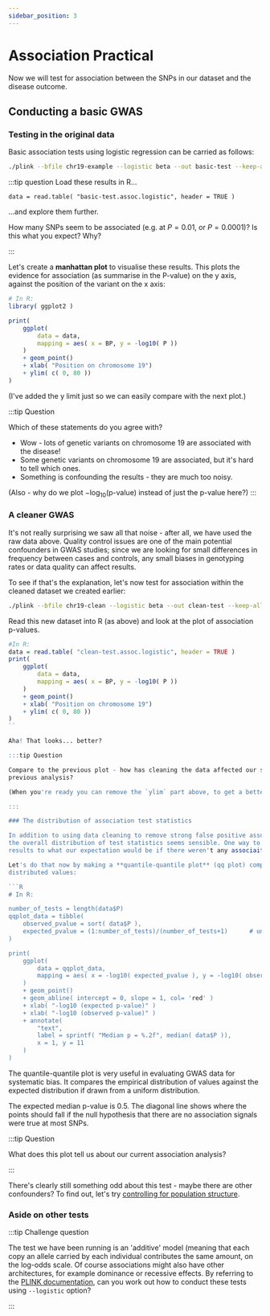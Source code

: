 ```yaml
---
sidebar_position: 3
---
```


# Association Practical

Now we will test for association between the SNPs in our dataset and the disease outcome.

## Conducting a basic GWAS

### Testing in the original data

Basic association tests using logistic regression can be carried as follows:

```sh
./plink --bfile chr19-example --logistic beta --out basic-test --keep-allele-order
```

:::tip question
Load these results in R...
```
data = read.table( "basic-test.assoc.logistic", header = TRUE )
```
...and explore them further.

How many SNPs seem to be associated (e.g. at $P=0.01$, or $P=0.0001$)? Is this what you expect? Why?

:::

Let's create a **manhattan plot** to visualise these results. This plots the evidence for association (as summarise in the
P-value) on the y axis, against the position of the variant on the x axis:

```R
# In R:
library( ggplot2 )

print(
    ggplot(
        data = data,
        mapping = aes( x = BP, y = -log10( P ))
    )
    + geom_point()
    + xlab( "Position on chromosome 19")
    + ylim( c( 0, 80 ))
)
```

(I've added the y limit just so we can easily compare with the next plot.)

:::tip Question

Which of these statements do you agree with?

* Wow - lots of genetic variants on chromosome 19 are associated with the disease!
* Some genetic variants on chromosome 19 are associated, but it's hard to tell which ones.
* Something is confounding the results - they are much too noisy.

(Also - why do we plot $-\log_{10}(\text{p-value})$ instead of just the p-value here?)
:::

### A cleaner GWAS

It's not really surprising we saw all that noise - after all, we have used the raw data above. Quality control issues are one
of the main potential confounders in GWAS studies; since we are looking for small differences in frequency between cases and
controls, any small biases in genotyping rates or data quality can affect results.

To see if that's the explanation, let's now test for association within the cleaned dataset we created earlier:

```sh
./plink --bfile chr19-clean --logistic beta --out clean-test --keep-allele-order
```
Read this new dataset into R (as above) and look at the plot of association p-values.

```R
#In R:
data = read.table( "clean-test.assoc.logistic", header = TRUE )
print(
    ggplot(
        data = data,
        mapping = aes( x = BP, y = -log10( P ))
    )
    + geom_point()
    + xlab( "Position on chromosome 19")
    + ylim( c( 0, 80 ))
)
``

Aha! That looks... better?

:::tip Question

Compare to the previous plot - how has cleaning the data affected our signals of association? What does that imply about the associations seen in the
previous analysis?

(When you're ready you can remove the `ylim` part above, to get a better view of the cleaned data association scan.)

:::

### The distribution of association test statistics

In addition to using data cleaning to remove strong false positive associations, we are also interested in checking whether
the overall distribution of test statistics seems sensible. One way to look at this is to compare the observed association
results to what our expectation would be if there weren't any associaitons (i.e. under the 'null' model). 

Let's do that now by making a **quantile-quantile plot** (qq plot) comparing the observed p-values to a set of uniformly
distributed values:

```R
# In R:

number_of_tests = length(data$P)
qqplot_data = tibble(
    observed_pvalue = sort( data$P ),
    expected_pvalue = (1:number_of_tests)/(number_of_tests+1)      # uniformly distributed values.
)

print(
    ggplot(
        data = qqplot_data,
        mapping = aes( x = -log10( expected_pvalue ), y = -log10( observed_pvalue ))
    )
    + geom_point()
    + geom_abline( intercept = 0, slope = 1, col= 'red' )
    + xlab( "-log10 (expected p-value)" )
    + xlab( "-log10 (observed p-value)" )
    + annotate(
        "text",
        label = sprintf( "Median p = %.2f", median( data$P )),
        x = 1, y = 11
    )
)
```

The quantile-quantile plot is very useful in evaluating GWAS data for systematic bias. It compares the empirical distribution
of values against the expected distribution if drawn from a uniform distribution.  

The expected median p-value is 0.5. The diagonal line shows where the points should fall if the null hypothesis that there are
no association signals were true at most SNPs.

:::tip Question

What does this plot tell us about our current association analysis?  

:::

There's clearly still something odd about this test - maybe there are other confounders?
To find out, let's try [controlling for population structure](population_structure.md).

### Aside on other tests

:::tip Challenge question

The test we have been running is an 'additive' model (meaning that each copy an allele carried by each individual contributes
the same amount, on the log-odds scale. Of course associations might also have other architectures, for example dominance or
recessive effects. By referring to the [PLINK documentation](https://www.cog-genomics.org/plink/1.9/), can you work out
 how to conduct these tests using `--logistic` option?

:::


